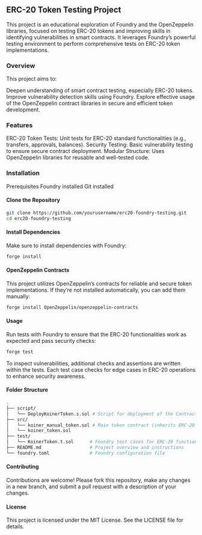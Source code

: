 ## ERC-20 Token Testing Project

This project is an educational exploration of Foundry and the OpenZeppelin libraries, focused on testing ERC-20 tokens and improving skills in identifying vulnerabilities in smart contracts. 
It leverages Foundry’s powerful testing environment to perform comprehensive tests on ERC-20 token implementations.

<h3>Overview</h3>

This project aims to:

Deepen understanding of smart contract testing, especially ERC-20 tokens.
Improve vulnerability detection skills using Foundry.
Explore effective usage of the OpenZeppelin contract libraries in secure and efficient token development.

<h3>Features</h3>

ERC-20 Token Tests: Unit tests for ERC-20 standard functionalities (e.g., transfers, approvals, balances).
Security Testing: Basic vulnerability testing to ensure secure contract deployment.
Modular Structure: Uses OpenZeppelin libraries for reusable and well-tested code.

<h3>Installation</h3>

Prerequisites
Foundry installed
Git installed

<h4>Clone the Repository</h4>

```bash
git clone https://github.com/yourusername/erc20-foundry-testing.git
cd erc20-foundry-testing
```

<h4>Install Dependencies</h4>
Make sure to install dependencies with Foundry:

```bash
forge install
```

<h4>OpenZeppelin Contracts</h4>
This project utilizes OpenZeppelin’s contracts for reliable and secure token implementations. If they’re not installed automatically, you can add them manually:

```bash
forge install OpenZeppelin/openzeppelin-contracts
```

<h4>Usage</h4>
Run tests with Foundry to ensure that the ERC-20 functionalities work as expected and pass security checks:

```bash
forge test
```
To inspect vulnerabilities, additional checks and assertions are written within the tests. Each test case checks for edge cases in ERC-20 operations to enhance security awareness.

<h4>Folder Structure</h4>

```bash
.
├── script/
│   └── DeployKoinerToken.s.sol # Script for deployment of the Contract
├── src/
│   └── koiner_manual_token.sol # Main token contract (inherits ERC-20 from OpenZeppelin)
│   └── koiner_token.sol
├── test/
│   └── KoinerToken.t.sol      # Foundry test cases for ERC-20 functionality
├── README.md                  # Project overview and instructions
└── foundry.toml               # Foundry configuration file
```

<h4>Contributing</h4>

Contributions are welcome! Please fork this repository, make any changes in a new branch, and submit a pull request with a description of your changes.

<h4>License</h4>

This project is licensed under the MIT License. See the LICENSE file for details.
















